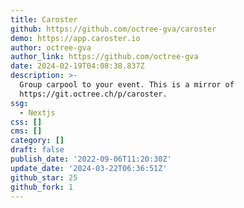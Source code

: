 ```yaml
---
title: Caroster
github: https://github.com/octree-gva/caroster
demo: https://app.caroster.io
author: octree-gva
author_link: https://github.com/octree-gva
date: 2024-02-19T04:08:38.837Z
description: >-
  Group carpool to your event. This is a mirror of
  https://git.octree.ch/p/caroster.
ssg:
  - Nextjs
css: []
cms: []
category: []
draft: false
publish_date: '2022-09-06T11:20:30Z'
update_date: '2024-03-22T06:36:51Z'
github_star: 25
github_fork: 1
---
```

